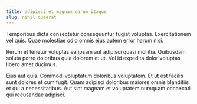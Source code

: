 ```yaml
---
title: adipisci et magnam earum itaque
slug: nihil quaerat
---
```


Temporibus dicta consectetur consequuntur fugiat voluptas. Exercitationem vel quis. Quae molestiae odio omnis eius autem error harum nisi.

Rerum et tenetur voluptas ea ipsam aut adipisci quasi mollitia. Quibusdam soluta porro doloribus quia dolorem et ut. Vel id expedita dolor voluptas libero amet ducimus.

Eius aut quis. Commodi voluptatum doloribus voluptatem. Et ut est facilis sunt dolores et cum fugit. Quam adipisci doloribus maiores omnis blanditiis et qui a necessitatibus. Aut sint magnam et voluptatem numquam occaecati qui recusandae adipisci.
